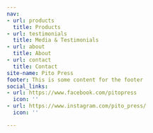 ```yaml
---
nav:
- url: products
  title: Products
- url: testimonials
  title: Media & Testimonials
- url: about
  title: About
- url: contact
  title: Contact
site-name: Pito Press
footer: This is some content for the footer
social_links:
- url: https://www.facebook.com/pitopress
  icon: ''
- url: https://www.instagram.com/pito_press/
  icon: ''

---
```

